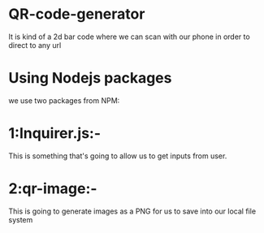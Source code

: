 # QR-code-generator
It is kind of a 2d bar code where we can scan with our phone in order to direct to any url
# Using Nodejs packages
we use two packages from NPM:
# 1:Inquirer.js:-
This is something that's going to allow us to get inputs from user.

# 2:qr-image:-
This is going to generate images as a PNG for us to save into our local file system
